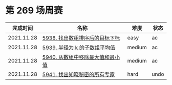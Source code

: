 # 第 269 场周赛

**完成时间**|**名称**|**难度**|**状态**
------------|--------|--------|--------
2021.11.28|[5938. 找出数组排序后的目标下标](./5938.%20找出数组排序后的目标下标)|easy|ac
2021.11.28|[5939. 半径为 k 的子数组平均值](./5939.%20半径为%20k%20的子数组平均值)|medium|ac
2021.11.28|[5940. 从数组中移除最大值和最小值](./5940.%20从数组中移除最大值和最小值)|medium|ac
2021.11.28|[5941. 找出知晓秘密的所有专家](./5941.%20找出知晓秘密的所有专家)|hard|undo
